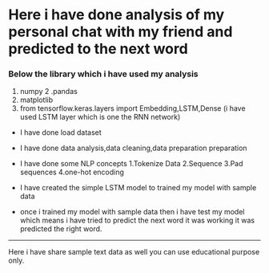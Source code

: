 # Here i have done  analysis of my personal chat with my friend and predicted to the next word

### Below the library which i have used my analysis

1. numpy
2 .pandas
3. matplotlib
4. from tensorflow.keras.layers import Embedding,LSTM,Dense (i have used LSTM layer which is one the RNN network)

* I have done load dataset
* I have done data analysis,data cleaning,data preparation preparation
* I have done some NLP concepts
    1.Tokenize Data
    2.Sequence
    3.Pad sequences
    4.one-hot encoding
* I have created the simple LSTM model to trained my model with sample data 

* once i trained my model with sample data then i have test my model which means i have tried to predict the next word
  it was working it was predicted the right word.

***************************************************
Here i have share sample text data as well you can use educational purpose only. 
